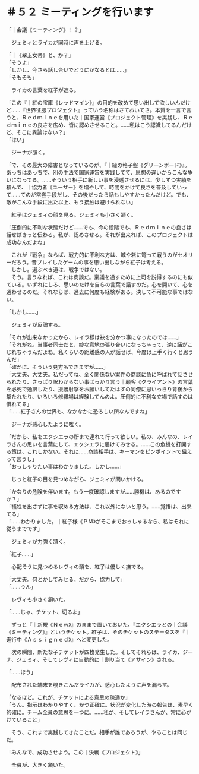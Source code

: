 # ＃５２ ミーティングを行います

「｜会議《ミーティング》！？」

　ジェミィとライカが同時に声を上げる。

「｜《翠玉女帝》と、か？」  
「そうよ」  
「しかし、今さら話し合いでどうにかなるとは……」  
「そもそも」

　ライカの言葉を紅子が遮る。

「この『｜紅の宝庫《レッドマイン》』の目的を改めて思い出して欲しいんだけど……『世界征服プロジェクト』っていう名称はさておいてさ。本質を一言で言うと、Ｒｅｄｍｉｎｅを用いた｜国家運営《プロジェクト管理》を実践し、Ｒｅｄｍｉｎｅの良さを広め、皆に認めさせること。……私はこう認識してるんだけど、そこに異論はない？」  
「はい」

　ジーナが頷く。

「で、その最大の障害となっているのが、『｜緑の格子盤《グリーンボード》』。あっちはあっちで、別の手法で国家運営を実践してて、思想の違いからこんな争いになってる。……そういう相手に新しい事を浸透させるには、少しずつ実績を積んで、｜協力者《ユーザー》を増やして、時間をかけて良さを普及していって……てのが常套手段だし、その後だったら話もしやすかったんだけど。でも、敵がこんな手段に出た以上、もう接触は避けられない」

　紅子はジェミィの顔を見る。ジェミィも小さく頷く。

「圧倒的に不利な状態だけど……でも、今の段階でも、Ｒｅｄｍｉｎｅの良さは話せばきっと伝わる。私が、認めさせる。それが出来れば、このプロジェクトは成功なんだよね」

　これが『戦争』ならば、戦力的に不利な方は、城や砦に篭って戦うのがセオリーだろう。昔プレイしたゲームの事を思い出しながら紅子は考える。  
　しかし。選ぶべき道は、戦争ではない。  
　そう。言うなれば、これは商談だ。稟議を通すために上司を説得するのにも似ている。いずれにしろ、思いのたけを自らの言葉で話すのだ。心を開いて、心を通わせるのだ。それならば、過去に何度も経験がある。決して不可能な事ではない。

「しかし……」

　ジェミィが反論する。

「それが出来なかったから、レイラ様は袂を分かつ事になったのでは……」  
「それがね。当事者同士だと、妙な意地の張り合いになっちゃって、逆に話がこじれちゃうんだよね。私くらいの距離感の人が話せば、今度は上手く行くと思うんだ」  
「確かに、そういう見方もできますが……」  
「大丈夫、大丈夫。私だってね、全く関係ない案件の商談に急に呼ばれて話させられたり、さっぱり訳わからない事ばっかり言う｜顧客《クライアント》の言葉を必死で通訳したり、援護射撃をお願いしてたはずの同僚に思いっきり背後から撃たれたり、いろいろ修羅場は経験してんのよ。圧倒的に不利な立場で話すのは慣れてる」  
「……紅子さんの世界も、なかなかに恐ろしい所なんですね」

　ジーナが感心したように呟く。

「だから、私をエクシエラの所まで連れて行って欲しい。私の、みんなの、レイラさんの思いを言葉にして、エクシエラに届けてみせる。……この危機を打開する策は、これしかない。それに……商談相手は、キーマンをピンポイントで狙えって言うし」  
「おっしゃりたい事はわかりました。しかし……」

　じっと紅子の目を見つめながら、ジェミィが問いかける。

「かなりの危険を伴います。もう一度確認しますが……勝機は、あるのですか？」  
「犠牲を出さずに事を収める方法は、これ以外にないと思う。……覚悟は、出来てる」  
「……わかりました。｜紅子様《ＰＭ》がそこまでおっしゃるなら、私はそれに従うまでです」

　ジェミィが力強く頷く。

「紅子……」

　心配そうに見つめるレヴィの頭を、紅子は優しく撫でる。

「大丈夫。何とかしてみせる。だから、協力して」  
「……うん」

　レヴィも小さく頷いた。

「……じゃ、チケット、切るよ」

　ずっと『｜新規《Ｎｅｗ》』のままで置いておいた、『エクシエラとの｜会議《ミーティング》』というチケット。紅子は、そのチケットのステータスを『｜進行中《Ａｓｓｉｇｎｅｄ》』へと変更した。

　次の瞬間、新たな子チケットが四枚発生した。そしてそれらは、ライカ、ジーナ、ジェミィ、そしてレヴィに自動的に｜割り当て《アサイン》される。

「……ほう」

　配布された端末を覗きこんだライカが、感心したように声を漏らす。

「なるほど。これが、チケットによる意思の疎通か」  
「うん。指示はわかりやすく、かつ正確に。状況が変化した時の報告は、素早く的確に。チーム全員の意思を一つに。……私が、そしてレイラさんが、常に心がけていること」

　そう、これまで実践してきたことだ。相手が誰であろうが、やることは同じだ。

「みんなで、成功させよう。この｜決戦《プロジェクト》」

　全員が、大きく頷いた。
